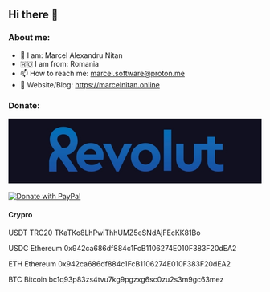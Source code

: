## Hi there 👋


### About me:
- 🧒 I am: Marcel Alexandru Nitan
- 🇷🇴 I am from: Romania
- 📫 How to reach me: marcel.software@proton.me
- 🔗 Website/Blog: https://marcelnitan.online

### Donate:



[![Donate with Revolut](https://raw.githubusercontent.com/nitanmarcel/nitanmarcel/main/revolut-donate-button.png)](https://revolut.me/nitanmarcel) 

[![Donate with PayPal](https://raw.githubusercontent.com/stefan-niedermann/paypal-donate-button/master/paypal-donate-button.png)](https://www.paypal.com/cgi-bin/webscr?cmd=_s-xclick&hosted_button_id=MTRML7LQR6KRY)

#### Crypro

USDT TRC20 TKaTKo8LhPwiThhUMZ5eSNdAjFEcKK81Bo

USDC Ethereum 0x942ca686df884c1FcB1106274E010F383F20dEA2

ETH Ethereum 0x942ca686df884c1FcB1106274E010F383F20dEA2

BTC Bitcoin bc1q93p83zs4tvu7kg9pgzxg6sc0zu2s3m9gc63mez
